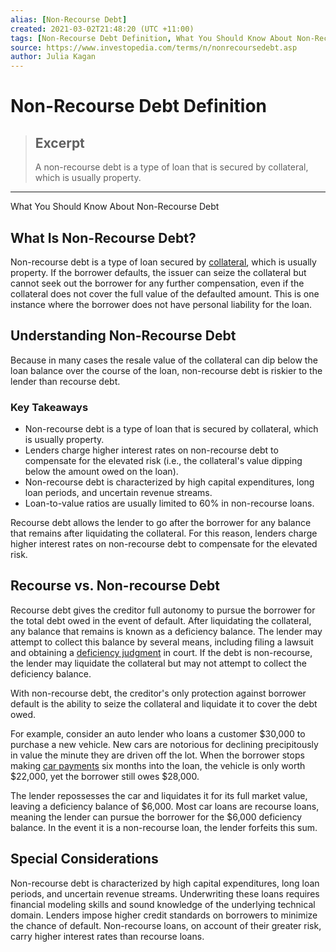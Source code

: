 ```yaml
---
alias: [Non-Recourse Debt]
created: 2021-03-02T21:48:20 (UTC +11:00)
tags: [Non-Recourse Debt Definition, What You Should Know About Non-Recourse Debt]
source: https://www.investopedia.com/terms/n/nonrecoursedebt.asp
author: Julia Kagan
---
```


# Non-Recourse Debt Definition

> ## Excerpt
> A non-recourse debt is a type of loan that is secured by collateral, which is usually property.

---

What You Should Know About Non-Recourse Debt
## What Is Non-Recourse Debt?

Non-recourse debt is a type of loan secured by [collateral](https://www.investopedia.com/terms/c/collateral.asp), which is usually property. If the borrower defaults, the issuer can seize the collateral but cannot seek out the borrower for any further compensation, even if the collateral does not cover the full value of the defaulted amount. This is one instance where the borrower does not have personal liability for the loan.

## Understanding Non-Recourse Debt

Because in many cases the resale value of the collateral can dip below the loan balance over the course of the loan, non-recourse debt is riskier to the lender than recourse debt.

### Key Takeaways

-   Non-recourse debt is a type of loan that is secured by collateral, which is usually property. 
-   Lenders charge higher interest rates on non-recourse debt to compensate for the elevated risk (i.e., the collateral's value dipping below the amount owed on the loan).
-   Non-recourse debt is characterized by high capital expenditures, long loan periods, and uncertain revenue streams.
-   Loan-to-value ratios are usually limited to 60% in non-recourse loans.

Recourse debt allows the lender to go after the borrower for any balance that remains after liquidating the collateral. For this reason, lenders charge higher interest rates on non-recourse debt to compensate for the elevated risk.

## Recourse vs. Non-recourse Debt

Recourse debt gives the creditor full autonomy to pursue the borrower for the total debt owed in the event of default. After liquidating the collateral, any balance that remains is known as a deficiency balance. The lender may attempt to collect this balance by several means, including filing a lawsuit and obtaining a [deficiency judgment](https://www.investopedia.com/terms/d/deficiency-judgment.asp) in court. If the debt is non-recourse, the lender may liquidate the collateral but may not attempt to collect the deficiency balance.

With non-recourse debt, the creditor's only protection against borrower default is the ability to seize the collateral and liquidate it to cover the debt owed.

For example, consider an auto lender who loans a customer $30,000 to purchase a new vehicle. New cars are notorious for declining precipitously in value the minute they are driven off the lot. When the borrower stops making [car payments](https://www.investopedia.com/articles/personal-finance/061615/how-interest-rates-work-car-loans.asp) six months into the loan, the vehicle is only worth $22,000, yet the borrower still owes $28,000.

The lender repossesses the car and liquidates it for its full market value, leaving a deficiency balance of $6,000. Most car loans are recourse loans, meaning the lender can pursue the borrower for the $6,000 deficiency balance. In the event it is a non-recourse loan, the lender forfeits this sum.

## Special Considerations

Non-recourse debt is characterized by high capital expenditures, long loan periods, and uncertain revenue streams. Underwriting these loans requires financial modeling skills and sound knowledge of the underlying technical domain. Lenders impose higher credit standards on borrowers to minimize the chance of default. Non-recourse loans, on account of their greater risk, carry higher interest rates than recourse loans.
